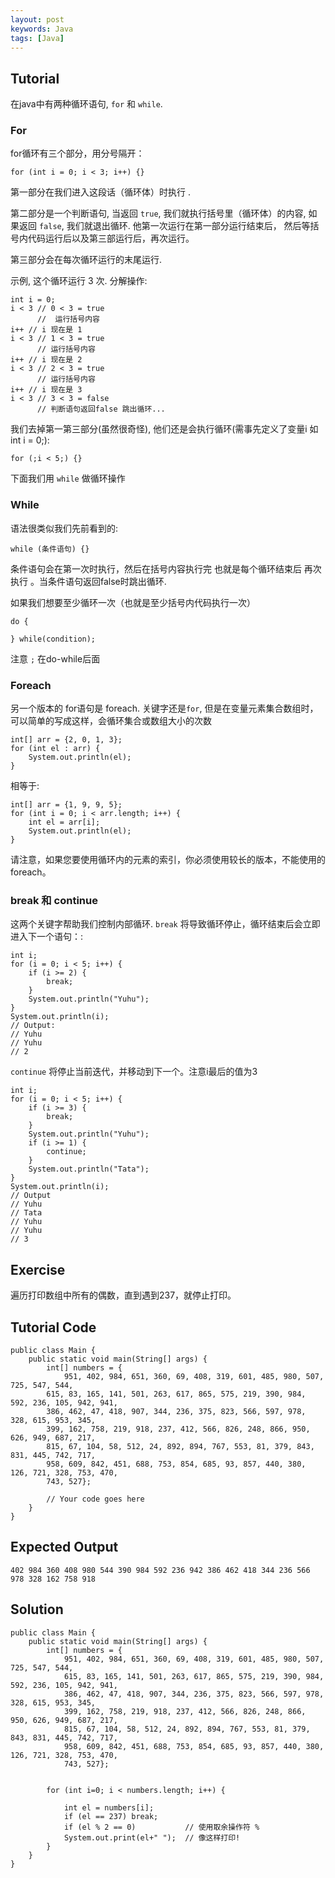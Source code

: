 ```yaml
---
layout: post
keywords: Java
tags: [Java]
---
```


Tutorial
--------

在java中有两种循环语句, `for` 和 `while`.

### For

for循环有三个部分，用分号隔开：

    for (int i = 0; i < 3; i++) {}

第一部分在我们进入这段话（循环体）时执行 .

第二部分是一个判断语句, 当返回 `true`, 我们就执行括号里（循环体）的内容, 如果返回 `false`, 我们就退出循环. 他第一次运行在第一部分运行结束后， 然后等括号内代码运行后以及第三部运行后，再次运行。

第三部分会在每次循环运行的末尾运行.

示例, 这个循环运行 3 次. 分解操作:

    int i = 0;
    i < 3 // 0 < 3 = true
          //  运行括号内容
    i++ // i 现在是 1
    i < 3 // 1 < 3 = true
          // 运行括号内容
    i++ // i 现在是 2
    i < 3 // 2 < 3 = true
          // 运行括号内容
    i++ // i 现在是 3
    i < 3 // 3 < 3 = false
          // 判断语句返回false 跳出循环...

我们去掉第一第三部分(虽然很奇怪), 他们还是会执行循环(需事先定义了变量i 如 int i = 0;):

    for (;i < 5;) {}

下面我们用 `while` 做循环操作

### While

语法很类似我们先前看到的:

    while (条件语句) {}

条件语句会在第一次时执行，然后在括号内容执行完 也就是每个循环结束后 再次执行 。当条件语句返回false时跳出循环.

如果我们想要至少循环一次（也就是至少括号内代码执行一次）

    do {

    } while(condition);

注意 `;` 在do-while后面

### Foreach

另一个版本的 for语句是 foreach. 关键字还是`for`, 但是在变量元素集合数组时，可以简单的写成这样，会循环集合或数组大小的次数

    int[] arr = {2, 0, 1, 3};
    for (int el : arr) {
        System.out.println(el);
    }

相等于:

    int[] arr = {1, 9, 9, 5};
    for (int i = 0; i < arr.length; i++) {
        int el = arr[i];
        System.out.println(el);
    }

请注意，如果您要使用循环内的元素的索引，你必须使用较长的版本，不能使用的foreach。

### break 和 continue

这两个关键字帮助我们控制内部循环. `break` 将导致循环停止，循环结束后会立即进入下一个语句：:

    int i;
    for (i = 0; i < 5; i++) {
        if (i >= 2) {
            break;
        }
        System.out.println("Yuhu");
    }
    System.out.println(i);
    // Output:
    // Yuhu
    // Yuhu
    // 2

`continue` 将停止当前迭代，并移动到下一个。注意i最后的值为3

    int i;
    for (i = 0; i < 5; i++) {
        if (i >= 3) {
            break;
        }
        System.out.println("Yuhu");
        if (i >= 1) {
            continue;
        }
        System.out.println("Tata");
    }
    System.out.println(i);
    // Output
    // Yuhu
    // Tata
    // Yuhu
    // Yuhu
    // 3

Exercise
--------

遍历打印数组中所有的偶数，直到遇到237，就停止打印。

Tutorial Code
-------------

    public class Main {
        public static void main(String[] args) {
            int[] numbers = {
                951, 402, 984, 651, 360, 69, 408, 319, 601, 485, 980, 507, 725, 547, 544, 
            615, 83, 165, 141, 501, 263, 617, 865, 575, 219, 390, 984, 592, 236, 105, 942, 941, 
            386, 462, 47, 418, 907, 344, 236, 375, 823, 566, 597, 978, 328, 615, 953, 345, 
            399, 162, 758, 219, 918, 237, 412, 566, 826, 248, 866, 950, 626, 949, 687, 217, 
            815, 67, 104, 58, 512, 24, 892, 894, 767, 553, 81, 379, 843, 831, 445, 742, 717, 
            958, 609, 842, 451, 688, 753, 854, 685, 93, 857, 440, 380, 126, 721, 328, 753, 470, 
            743, 527};

            // Your code goes here
        }
    }

Expected Output
---------------

    402 984 360 408 980 544 390 984 592 236 942 386 462 418 344 236 566 978 328 162 758 918

Solution
--------

    public class Main {
        public static void main(String[] args) {
            int[] numbers = {
                951, 402, 984, 651, 360, 69, 408, 319, 601, 485, 980, 507, 725, 547, 544, 
                615, 83, 165, 141, 501, 263, 617, 865, 575, 219, 390, 984, 592, 236, 105, 942, 941, 
                386, 462, 47, 418, 907, 344, 236, 375, 823, 566, 597, 978, 328, 615, 953, 345, 
                399, 162, 758, 219, 918, 237, 412, 566, 826, 248, 866, 950, 626, 949, 687, 217, 
                815, 67, 104, 58, 512, 24, 892, 894, 767, 553, 81, 379, 843, 831, 445, 742, 717, 
                958, 609, 842, 451, 688, 753, 854, 685, 93, 857, 440, 380, 126, 721, 328, 753, 470, 
                743, 527};
            
            
            for (int i=0; i < numbers.length; i++) {
            
                int el = numbers[i];
                if (el == 237) break;
                if (el % 2 == 0)           // 使用取余操作符 %
                System.out.print(el+" ");  // 像这样打印!
            }
        }
    }
